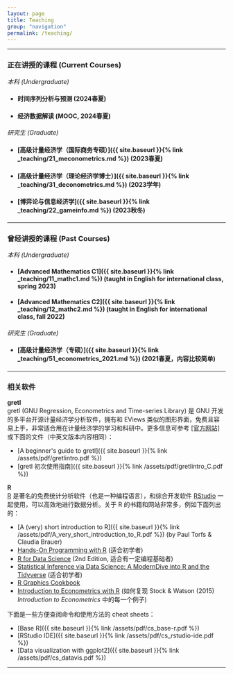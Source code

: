 ```yaml
---
layout: page
title: Teaching
group: "navigation"
permalink: /teaching/
---
```


---
### 正在讲授的课程 (Current Courses)

_本科 (Undergraduate)_   
* #### 时间序列分析与预测 (2024春夏)
* #### 经济数据解读 (MOOC, 2024春夏)    

_研究生 (Graduate)_
* #### [高级计量经济学（国际商务专硕）]({{ site.baseurl }}{% link _teaching/21_meconometrics.md %}) (2023春夏)    
* #### [高级计量经济学（理论经济学博士）]({{ site.baseurl }}{% link _teaching/31_deconometrics.md %}) (2023学年)   
* #### [博弈论与信息经济学]({{ site.baseurl }}{% link _teaching/22_gameinfo.md %}) (2023秋冬)   

---
### 曾经讲授的课程 (Past Courses)

_本科 (Undergraduate)_
* #### [Advanced Mathematics C1]({{ site.baseurl }}{% link _teaching/11_mathc1.md %}) (taught in English for international class, spring 2023)   
* #### [Advanced Mathematics C2]({{ site.baseurl }}{% link _teaching/12_mathc2.md %}) (taught in English for international class, fall 2022)   

_研究生 (Graduate)_
* #### [高级计量经济学（专硕）]({{ site.baseurl }}{% link _teaching/51_econometrics_2021.md %}) (2021春夏，内容比较简单)   

---
### 相关软件

**gretl**   
gretl (GNU Regression, Econometrics and Time-series Library) 是 GNU 开发的多平台开源计量经济学分析软件，拥有和 EViews 类似的图形界面，免费且容易上手，非常适合用在计量经济学的学习和科研中。更多信息可参考 [[官方网站]](http://gretl.sourceforge.net/) 或下面的文件（中英文版本内容相同）：
  - [A beginner's guide to gretl]({{ site.baseurl }}{% link /assets/pdf/gretlintro.pdf %})
  - [gretl 初次使用指南]({{ site.baseurl }}{% link /assets/pdf/gretlintro_C.pdf %})

**R**   
[R](https://www.r-project.org) 是著名的免费统计分析软件（也是一种编程语言），和综合开发软件 [RStudio](https://posit.co/products/open-source/rstudio/) 一起使用，可以高效地进行数据分析。关于 R 的书籍和网站非常多，例如下面列出的：  
  - [A (very) short introduction to R]({{ site.baseurl }}{% link /assets/pdf/A_very_short_introduction_to_R.pdf %}) (by Paul Torfs & Claudia Brauer)    
  - [Hands-On Programming with R](https://rstudio-education.github.io/hopr/) (适合初学者)      
  - [R for Data Science](https://r4ds.hadley.nz/) (2nd Edition, 适合有一定编程基础者)    
  - [Statistical Inference via Data Science: A ModernDive into R and the Tidyverse](https://moderndive.com/) (适合初学者)
  - [R Graphics Cookbook](https://r-graphics.org/)   
  - [Introduction to Econometrics with R](https://www.econometrics-with-r.org/) (如何复现 Stock & Watson (2015) *Introduction to Econometrics* 中的每一个例子)   



下面是一些方便查阅命令和使用方法的 cheat sheets：
  - [Base R]({{ site.baseurl }}{% link /assets/pdf/cs_base-r.pdf %})   
  - [RStudio IDE]({{ site.baseurl }}{% link /assets/pdf/cs_rstudio-ide.pdf %})   
  - [Data visualization with ggplot2]({{ site.baseurl }}{% link /assets/pdf/cs_datavis.pdf %})   

---
